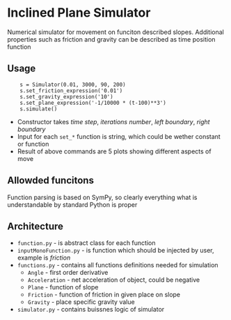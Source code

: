 # Inclined Plane Simulator
Numerical simulator for movement on funciton described slopes.
Additional properties such as friction and gravity can be described as time position function

## Usage
```
    s = Simulator(0.01, 3000, 90, 200)
    s.set_friction_expression('0.01')
    s.set_gravity_expression('10')
    s.set_plane_expression('-1/10000 * (t-100)**3')
    s.simulate()
```
- Constructor takes *time step*, *iterations number*, *left boundary*, *right boundary*
- Input for each `set_*` function is string, which could be wether constant or function
- Result of above commands are 5 plots showing different aspects of move

## Allowded funcitons
Function parsing is based on SymPy, so clearly everything what is understandable by standard Python is proper

## Architecture
- `function.py` - is abstract class for each function
- `inputMonoFunction.py` - is function which should be injected by user, example is *friction*
- `functions.py` - contains all functions definitions needed for simulation
    - `Angle` - first order derivative
    - `Acceleration` - net acceleration of object, could be negative
    - `Plane` - function of slope
    - `Friction` - function of friction in given place on slope
    - `Gravity` - place specific gravity value
- `simulator.py` - contains buissnes logic of simulator
